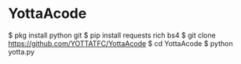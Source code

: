 # YottaAcode
$ pkg install python git
$ pip install requests rich bs4
$ git clone https://github.com/YOTTATFC/YottaAcode
$ cd YottaAcode
$ python yotta.py

